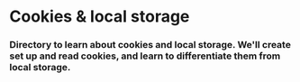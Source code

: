 # Cookies & local storage

### Directory to learn about cookies and local storage. We'll create set up and read cookies, and learn to differentiate them from local storage.
